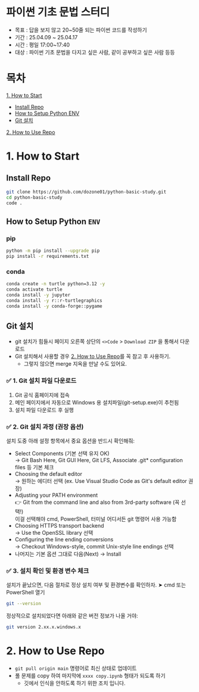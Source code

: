 # 파이썬 기초 문법 스터디
- 목표 : 답을 보지 않고 20~50줄 되는 파이썬 코드를 작성하기
- 기간 : 25.04.09 ~ 25.04.17
- 시간 : 평일 17:00~17:40
- 대상 : 파이썬 기초 문법을 다지고 싶은 사람, 같이 공부하고 싶은 사람 등등

# 목차
[1. How to Start](#1-how-to-start)
  - [Install Repo](#install-repo)
  - [How to Setup Python ENV](#how-to-setup-python-env)
  - [Git 설치](#git-설치)

[2. How to Use Repo](#2-how-to-use-repo)


# 1. How to Start
## Install Repo
```bash
git clone https://github.com/dozone01/python-basic-study.git
cd python-basic-study
code .
```

## How to Setup Python `ENV`

### pip
```bash
python -m pip install --upgrade pip
pip install -r requirements.txt
```

### conda
```bash
conda create -n turtle python=3.12 -y
conda activate turtle
conda install -y jupyter 
conda install -y r::r-turtlegraphics
conda install -y conda-forge::pygame
```

## Git 설치
- git 설치가 힘들시 페이지 오른쪽 상단의 `<>Code` > `Download ZIP` 을 통해서 다운로드
- Git 설치해서 사용할 경우 [2. How to Use Repo](#2-how-to-use-repo)를 꼭 참고 후 사용하기.
  - 그렇지 않으면 merge 지옥을 만날 수도 있어요.

### ✅ 1. Git 설치 파일 다운로드
1. Git 공식 홈페이지에 접속
2. 메인 페이지에서 자동으로 Windows 용 설치파일(git-setup.exe)이 추천됨
3. 설치 파일 다운로드 후 실행

### ✅ 2. Git 설치 과정 (권장 옵션)
설치 도중 아래 설정 항목에서 중요 옵션을 반드시 확인해줘:
- Select Components (기본 선택 유지 OK)
  <br>→ Git Bash Here, Git GUI Here, Git LFS, Associate .git* configuration files 등 기본 체크
- Choosing the default editor
  <br>→ 원하는 에디터 선택 (ex. Use Visual Studio Code as Git's default editor 권장)
- Adjusting your PATH environment
  <br>👉 Git from the command line and also from 3rd-party software (꼭 선택!)
  <br>이걸 선택해야 cmd, PowerShell, 터미널 어디서든 git 명령어 사용 가능함
- Choosing HTTPS transport backend
  <br>→ Use the OpenSSL library 선택
- Configuring the line ending conversions
  <br>→ Checkout Windows-style, commit Unix-style line endings 선택
- 나머지는 기본 옵션 그대로 다음(Next) → Install

### ✅ 3. 설치 확인 및 환경 변수 체크

설치가 끝났으면, 다음 절차로 정상 설치 여부 및 환경변수를 확인하자.
➤ cmd 또는 PowerShell 열기
```bash
git --version
```
정상적으로 설치되었다면 아래와 같은 버전 정보가 나올 거야:
```bash
git version 2.xx.x.windows.x
```

# 2. How to Use Repo

- `git pull origin main` 명령어로 최신 상태로 업데이트
- 풀 문제를 copy 하여 마지막에 `xxxx copy.ipynb` 형태가 되도록 하기
  - 깃에서 인식을 안하도록 하기 위한 조치 입니다.